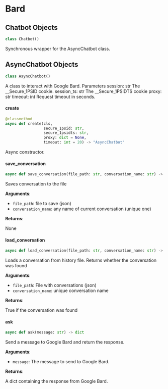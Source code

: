 <a id="Bard"></a>

# Bard

<a id="Bard.Chatbot"></a>

## Chatbot Objects

```python
class Chatbot()
```

Synchronous wrapper for the AsyncChatbot class.

<a id="Bard.AsyncChatbot"></a>

## AsyncChatbot Objects

```python
class AsyncChatbot()
```

A class to interact with Google Bard.
Parameters
    session: str
        The __Secure_1PSID cookie.
    session_ts: str
        The __Secure_1PSIDTS cookie
    proxy: str
    timeout: int
        Request timeout in seconds.

<a id="Bard.AsyncChatbot.create"></a>

#### create

```python
@classmethod
async def create(cls,
                 secure_1psid: str,
                 secure_1psidts: str,
                 proxy: dict = None,
                 timeout: int = 20) -> "AsyncChatbot"
```

Async constructor.

<a id="Bard.AsyncChatbot.save_conversation"></a>

#### save\_conversation

```python
async def save_conversation(file_path: str, conversation_name: str) -> None
```

Saves conversation to the file

**Arguments**:

- `file_path`: file to save (json)
- `conversation_name`: any name of current conversation (unique one)

**Returns**:

None

<a id="Bard.AsyncChatbot.load_conversation"></a>

#### load\_conversation

```python
async def load_conversation(file_path: str, conversation_name: str) -> bool
```

Loads a conversation from history file. Returns whether the conversation was found

**Arguments**:

- `file_path`: File with conversations (json)
- `conversation_name`: unique conversation name

**Returns**:

True if the conversation was found

<a id="Bard.AsyncChatbot.ask"></a>

#### ask

```python
async def ask(message: str) -> dict
```

Send a message to Google Bard and return the response.

**Arguments**:

- `message`: The message to send to Google Bard.

**Returns**:

A dict containing the response from Google Bard.

